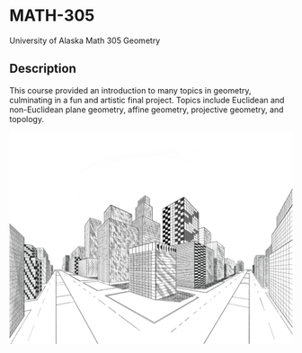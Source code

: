 # MATH-305
University of Alaska Math 305 Geometry

## Description
This course provided an introduction to many topics in geometry, culminating in a fun and artistic final project.
Topics include Euclidean and non-Euclidean plane geometry, affine geometry, projective geometry, and topology.

![Final Project Image](https://github.com/StefanoFochesatto/MATH-305/blob/main/Coursework/Final%20Perspective%20Art%20Project.png)
